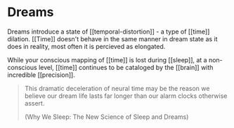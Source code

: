 # Dreams
Dreams introduce a state of [[temporal-distortion]] - a type of [[time]] dilation. [[Time]] doesn't behave in the same manner in dream state as it does in reality, most often it is percieved as elongated.

While your conscious mapping of [[time]] is lost during [[sleep]], at a non-conscious level, [[time]] continues to be cataloged by the [[brain]] with incredible [[precision]].

> This dramatic deceleration of neural time may be the reason we believe our dream life lasts far longer than our alarm clocks otherwise assert.
> 
> (Why We Sleep: The New Science of Sleep and Dreams)